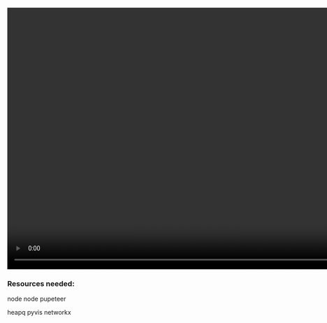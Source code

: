 <video src="out.mp4" width="900" height="600" controls></video>


### Resources needed:
node
node pupeteer


heapq
pyvis
networkx